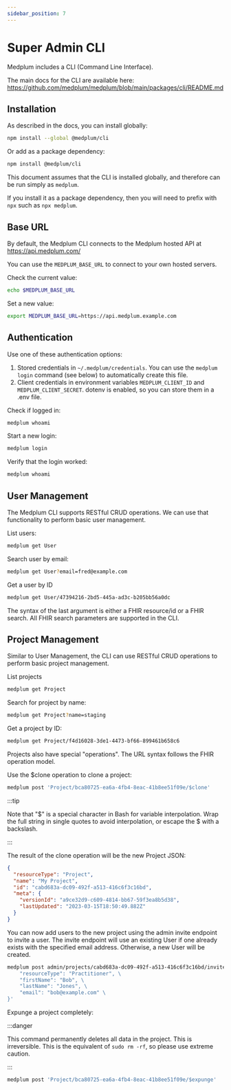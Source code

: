 ```yaml
---
sidebar_position: 7
---
```


# Super Admin CLI

Medplum includes a CLI (Command Line Interface).

The main docs for the CLI are available here: https://github.com/medplum/medplum/blob/main/packages/cli/README.md

## Installation

As described in the docs, you can install globally:

```bash
npm install --global @medplum/cli
```

Or add as a package dependency:

```bash
npm install @medplum/cli
```

This document assumes that the CLI is installed globally, and therefore can be run simply as `medplum`.

If you install it as a package dependency, then you will need to prefix with `npx` such as `npx medplum`.

## Base URL

By default, the Medplum CLI connects to the Medplum hosted API at https://api.medplum.com/

You can use the `MEDPLUM_BASE_URL` to connect to your own hosted servers.

Check the current value:

```bash
echo $MEDPLUM_BASE_URL
```

Set a new value:

```bash
export MEDPLUM_BASE_URL=https://api.medplum.example.com
```

## Authentication

Use one of these authentication options:

1. Stored credentials in `~/.medplum/credentials`. You can use the `medplum login` command (see below) to automatically create this file.
2. Client credentials in environment variables `MEDPLUM_CLIENT_ID` and `MEDPLUM_CLIENT_SECRET`. dotenv is enabled, so you can store them in a .env file.

Check if logged in:

```bash
medplum whoami
```

Start a new login:

```bash
medplum login
```

Verify that the login worked:

```bash
medplum whoami
```

## User Management

The Medplum CLI supports RESTful CRUD operations. We can use that functionality to perform basic user management.

List users:

```bash
medplum get User
```

Search user by email:

```bash
medplum get User?email=fred@example.com
```

Get a user by ID

```bash
medplum get User/47394216-2bd5-445a-ad3c-b205bb56a0dc
```

The syntax of the last argument is either a FHIR resource/id or a FHIR search. All FHIR search parameters are supported in the CLI.

## Project Management

Similar to User Management, the CLI can use RESTful CRUD operations to perform basic project management.

List projects

```bash
medplum get Project
```

Search for project by name:

```bash
medplum get Project?name=staging
```

Get a project by ID:

```bash
medplum get Project/f4d16028-3de1-4473-bf66-899461b658c6
```

Projects also have special "operations". The URL syntax follows the FHIR operation model.

Use the $clone operation to clone a project:

```bash
medplum post 'Project/bca80725-ea6a-4fb4-8eac-41b8ee51f09e/$clone'
```

:::tip

Note that "$" is a special character in Bash for variable interpolation. Wrap the full string in single quotes to avoid interpolation, or escape the $ with a backslash.

:::

The result of the clone operation will be the new Project JSON:

```json
{
  "resourceType": "Project",
  "name": "My Project",
  "id": "cabd683a-dc09-492f-a513-416c6f3c16bd",
  "meta": {
    "versionId": "a9ce32d9-c609-4814-bb67-59f3ea8b5d38",
    "lastUpdated": "2023-03-15T18:50:49.882Z"
  }
}
```

You can now add users to the new project using the admin invite endpoint to invite a user. The invite endpoint will use an existing User if one already exists with the specified email address. Otherwise, a new User will be created.

```bash
medplum post admin/projects/cabd683a-dc09-492f-a513-416c6f3c16bd/invite '{ \
    "resourceType": "Practitioner", \
    "firstName": "Bob", \
    "lastName": "Jones", \
    "email": "bob@example.com" \
}'
```

Expunge a project completely:

:::danger

This command permanently deletes all data in the project. This is irreversible. This is the equivalent of `sudo rm -rf`, so please use extreme caution.

:::

```bash
medplum post 'Project/bca80725-ea6a-4fb4-8eac-41b8ee51f09e/$expunge'
```
